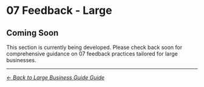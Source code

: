 # 07 Feedback - Large

## Coming Soon

This section is currently being developed. Please check back soon for comprehensive guidance on 07 feedback practices tailored for large businesses.

---
*[← Back to Large Business Guide Guide](../README.md)*
